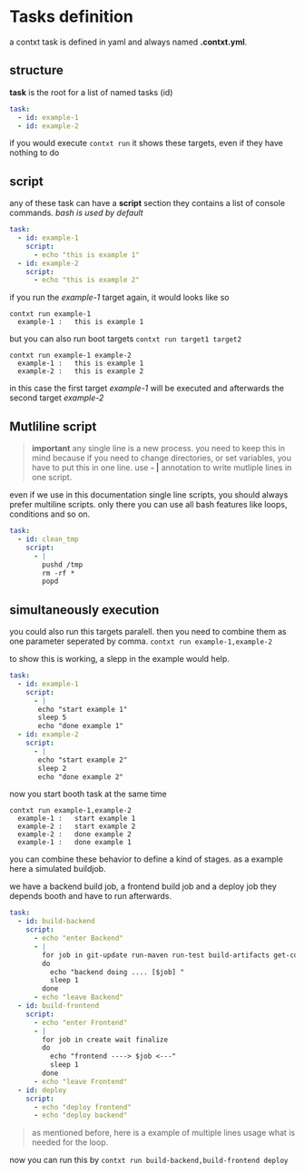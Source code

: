 # Tasks definition

a contxt task is defined in yaml and always named **.contxt.yml**.

## structure

**task** is the root for a list of named tasks (id)

````yaml
task:
  - id: example-1
  - id: example-2
````

if you would execute `contxt run` it shows these targets, even if they
have nothing to do

## script
any of these task can have a **script** section they contains a list
of console commands. *bash is used by default*

````yaml
task:
  - id: example-1
    script:
      - echo "this is example 1"
  - id: example-2
    script:
      - echo "this is example 2"
````
if you run the *example-1* target again, it would looks like so

````
contxt run example-1
  example-1 :   this is example 1 
````

but you can also run boot targets `contxt run target1 target2`
````
contxt run example-1 example-2
  example-1 :   this is example 1 
  example-2 :   this is example 2 
````

in this case the first target *example-1* will be executed and afterwards the second target *example-2*

## Mutliline script
> **important** any single line is a new process. you need to keep this in mind because if you need to change directories, or set variables, you have to put this in one line. use **- |** annotation to write mutliple lines in one script.

even if we use in this documentation single line scripts, you should always prefer multiline scripts.
only there you can use all bash features like loops, conditions and so on.

````yaml
task:
  - id: clean_tmp
    script:
      - |
        pushd /tmp
        rm -rf *
        popd 
````


## simultaneously execution
you could also run this targets paralell. then you need to combine them
as one parameter seperated by comma.
`contxt run example-1,example-2`

to show this is working, a slepp in the example would help.

````yaml
task:
  - id: example-1
    script:
      - | 
       echo "start example 1"
       sleep 5
       echo "done example 1"
  - id: example-2
    script:
      - |
       echo "start example 2"
       sleep 2
       echo "done example 2"
````

now you start booth task at the same time
````
contxt run example-1,example-2
  example-1 :   start example 1 
  example-2 :   start example 2 
  example-2 :   done example 2 
  example-1 :   done example 1 
````

you can combine these behavior to define a kind of stages. 
as a example here a simulated buildjob.

we have a backend build job, a frontend build job and a deploy job they depends booth and have to run afterwards.
````yaml
task:
  - id: build-backend
    script:
      - echo "enter Backend"
      - |
        for job in git-update run-maven run-test build-artifacts get-coffee update
        do
          echo "backend doing .... [$job] "
          sleep 1
        done 
      - echo "leave Backend"
  - id: build-frontend
    script:
      - echo "enter Frontend"
      - |
        for job in create wait finalize
        do
          echo "frontend ----> $job <---"
          sleep 1
        done 
      - echo "leave Frontend"
  - id: deploy
    script:
      - echo "deploy frontend"
      - echo "deploy backend"

````
> as mentioned before, here is a example of multiple lines usage what is needed for the loop.


now you can run this by `contxt run build-backend,build-frontend deploy`




